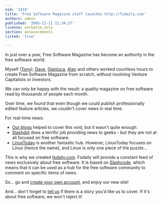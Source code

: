 ```yaml
---
nid: '1419'
title: 'Free Software Magazine staff launches http://fsdaily.com'
authors: admin
published: '2005-11-11 11:34:27'
license: verbatim_only
section: announcements
listed: 'true'

---
```

In just over a year, Free Software Magazine has become an authority in the free software world.

Myself ([Tony](/contacts/t.mobily)), [Dave](/contacts/d.guard), [Gianluca](/contacts/g.pignalberi), [Alan](/contacts/a.sprecacenere) and others worked countless hours to create Free Software Magazine from scratch, without involving Venture Capitalists or investors.

We can only be happy with the result: a quality magazine on free software read by thousands of people each month.

Over time, we found that even though we could publish professionally edited feature articles, we couldn't cover news in real time.

For real-time news:


* [Our blogs](http://blog.freesoftwaremagazine.com) helped to cover this void, but it wasn't quite enough.
* [Slashdot](http://slashdot.org) does a terrific job providing news to geeks - but they are not at all focused on free software.
* [LinuxToday](http://www.linuxtoday.com) is another fantastic hub. However, LinuxToday focuses on Linux (hence the name), and Linux is only one piece of the puzzle...

This is why we created [fsdaily.com](http://fsdaily.com). Fsdaily will provide a constant feed of news exclusively about free software. It is based on [Slashcode](http://www.slashcode.com), which means that it can be used as a hub for the free software community to comment on specific items of news.

So... go and [create your own account](http://fsdaily.com/my/), and enjoy our new site!

And... don't forget to [tell us](http://fsdaily.com/submit.pl) if there is a story you'd like us to cover. If it's about free software, we won't reject it!

